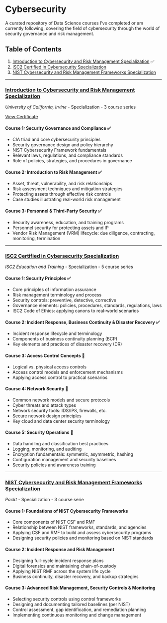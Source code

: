 # Cybersecurity
A curated repository of Data Science courses I’ve completed or am currently following, covering the field of cybersecurity through the world of security governance and risk management.

## Table of Contents
1. [Introduction to Cybersecurity and Risk Management Specialization](#introduction-to-cybersecurity-and-risk-management-specialization) ✅
2. [ISC2 Certified in Cybersecurity Specialization](ics2-certified-in-cybersecurity-specialisation)
3. [NIST Cybersecurity and Risk Management Frameworks Specialization](#nist-cybersecurity-and-risk-management-frameworks-specialization)

---

### [Introduction to Cybersecurity and Risk Management Specialization](https://www.coursera.org/programs/data-science-school-qav8p/specializations/information-security)
*University of California, Irvine* - Specialization - 3 course series

[View Certificate](https://www.coursera.org/account/accomplishments/specialization/TNR9VXSBVERB)

#### Course 1: Security Governance and Compliance ✅
- CIA triad and core cybersecurity principles  
- Security governance design and policy hierarchy  
- NIST Cybersecurity Framework fundamentals  
- Relevant laws, regulations, and compliance standards  
- Role of policies, strategies, and procedures in governance  

#### Course 2: Introduction to Risk Management ✅
- Asset, threat, vulnerability, and risk relationships  
- Risk assessment techniques and mitigation strategies  
- Protecting assets through effective risk controls  
- Case studies illustrating real-world risk management  

#### Course 3: Personnel & Third-Party Security ✅
- Security awareness, education, and training programs  
- Personnel security for protecting assets and IP  
- Vendor Risk Management (VRM) lifecycle: due diligence, contracting, monitoring, termination  

---

### [ISC2 Certified in Cybersecurity Specialization](https://www.coursera.org/specializations/certified-in-cybersecurity)
*ISC2 Education and Training* - Specialization - 5 course series

#### Course 1: Security Principles ✅
- Core principles of information assurance  
- Risk management terminology and process  
- Security controls: preventive, detective, corrective  
- Governance elements: policies, procedures, standards, regulations, laws  
- ISC2 Code of Ethics: applying canons to real-world scenarios  

#### Course 2: Incident Response, Business Continuity & Disaster Recovery ✅
- Incident response lifecycle and terminology  
- Components of business continuity planning (BCP)  
- Key elements and practices of disaster recovery (DR)  

#### Course 3: Access Control Concepts 🔄
- Logical vs. physical access controls  
- Access control models and enforcement mechanisms  
- Applying access control to practical scenarios  

#### Course 4: Network Security 🔄
- Common network models and secure protocols  
- Cyber threats and attack types  
- Network security tools: IDS/IPS, firewalls, etc.  
- Secure network design principles  
- Key cloud and data center security terminology  

#### Course 5: Security Operations 🔄
- Data handling and classification best practices  
- Logging, monitoring, and auditing  
- Encryption fundamentals: symmetric, asymmetric, hashing  
- Configuration management and security baselines  
- Security policies and awareness training

---

### [NIST Cybersecurity and Risk Management Frameworks Specialization](https://www.coursera.org/specializations/packt-nist-cybersecurity-and-risk-management-frameworks)
*Packt* - Specialization - 3 course serie

#### Course 1: Foundations of NIST Cybersecurity Frameworks
- Core components of NIST CSF and RMF  
- Relationship between NIST frameworks, standards, and agencies  
- Applying CSF and RMF to build and assess cybersecurity programs  
- Designing security policies and monitoring based on NIST standards  

#### Course 2: Incident Response and Risk Management
- Designing full-cycle incident response plans  
- Digital forensics and maintaining chain-of-custody  
- Applying NIST RMF across the system life cycle  
- Business continuity, disaster recovery, and backup strategies  

#### Course 3: Advanced Risk Management, Security Controls & Monitoring
- Selecting security controls using control frameworks  
- Designing and documenting tailored baselines (per NIST)  
- Control assessment, gap identification, and remediation planning  
- Implementing continuous monitoring and change management  

